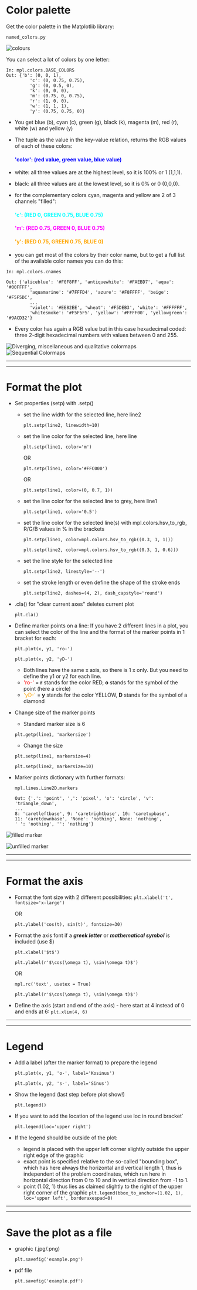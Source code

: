 # __Color palette__

Get the color palette in the Matplotlib library:

    named_colors.py 

![colours](https://github.com/IronMan2483/All_About_Basics/blob/main/Images/colour_palettes.png)

You can select a lot of colors by one letter:

`````````
In: mpl.colors.BASE_COLORS
Out: {'b': (0, 0, 1),
         'c': (0, 0.75, 0.75),
         'g': (0, 0.5, 0),
         'k': (0, 0, 0),
         'm': (0.75, 0, 0.75),
         'r': (1, 0, 0),
         'w': (1, 1, 1),
         'y': (0.75, 0.75, 0)}
`````````

* You get blue (b), cyan (c), green (g), black (k), magenta (m), red (r), white (w) and yellow (y) 
* The tuple as the value in the key-value relation, returns the RGB values of each of these colors:         
    #### <span style='color:blue'>__'color': (red value, green value, blue value)__</span>

* white: all three values are at the highest level, so it is 100% or 1 (1,1,1).
* black: all three values are at the lowest level, so it is 0% or 0 (0,0,0).
* for the complementary colors cyan, magenta and yellow are 2 of 3 channels "filled": 
    #### <span style='color:cyan'>__'c': (RED 0, GREEN 0.75, BLUE 0.75)__</span>
    #### <span style='color:magenta'>__'m': (RED 0.75, GREEN 0, BLUE 0.75)__</span>
    #### <span style='color:orange'>__'y': (RED 0.75, GREEN 0.75, BLUE 0)__</span>


* you can get most of the colors by their color name, but to get a full list of the available color names you can do this:

``````````
In: mpl.colors.cnames

Out: {'aliceblue': '#F0F8FF', 'antiquewhite': '#FAEBD7', 'aqua': '#00FFFF',
         'aquamarine': '#7FFFD4', 'azure': '#F0FFFF', 'beige': '#F5F5DC',
         ...
         'violet': '#EE82EE', 'wheat': '#F5DEB3', 'white': '#FFFFFF',
         'whitesmoke': '#F5F5F5', 'yellow': '#FFFF00', 'yellowgreen': '#9ACD32'}
``````````

* Every color has again a RGB value but in this case hexadecimal coded: three 2-digit hexadecimal numbers with values between 0 and 255.

![Diverging, miscellaneous and qualitative colormaps](https://github.com/IronMan2483/All_About_Basics/blob/main/Images/colormaps.png)
![Sequential Colormaps](https://github.com/IronMan2483/All_About_Basics/blob/main/Images/sequential_colormaps.png)

---
---

# __Format the plot__

* Set properties (setp) with .setp() 
    * set the line width for the selected line, here line2

        `
        plt.setp(line2, linewidth=10)
        `
    * set the line color for the selected line, here line

        `
        plt.setp(line1, color='m')
        `
        
        OR
        
        `
        plt.setp(line1, color='#FFC000')
        `
        
        OR
        
        `
        plt.setp(line1, color=(0, 0.7, 1))
        `

    * set the line color for the selected line to grey, here line1

        `
        plt.setp(line1, color='0.5')
        `
    * set the line color for the selected line(s) with mpl.colors.hsv_to_rgb, R/G/B values in % in the brackets

        ```
        plt.setp(line1, color=mpl.colors.hsv_to_rgb((0.3, 1, 1)))
        
        plt.setp(line2, color=mpl.colors.hsv_to_rgb((0.3, 1, 0.6)))
        ```
    * set the line style for the selected line

        `
        plt.setp(line2, linestyle='--')
        `
    * set the stroke length or even define the shape of the stroke ends

        `
        plt.setp(line2, dashes=(4, 2), dash_capstyle='round')
        `

* .cla() for "clear current axes" deletes current plot
    
    `
    plt.cla()
    `

* Define marker points on a line: If you have 2 different lines in a plot, you can select the color of the line and the format of the marker points in 1 bracket for each:
    ```
    plt.plot(x, y1, 'ro-')

    plt.plot(x, y2, 'yD-')
    ```

    * Both lines have the same x axis, so there is 1 x only. But you need to define the y1 or y2 for each line. 
    * <span style='color:red'>'ro-'</span> = __r__ stands for the color RED, __o__ stands for the symbol of the point (here a circle)
    * <span style='color:orange'>'yD-' </span>= __y__ stands for the color YELLOW, __D__ stands for the symbol of a diamond 

* Change size of the marker points
    * Standard marker size is 6

    `
    plt.getp(line1, 'markersize')
    `

    * Change the size
    ```
    plt.setp(line1, markersize=4)

    plt.setp(line2, markersize=10)
    ```

* Marker points dictionary with further formats:
    ``````````
    mpl.lines.Line2D.markers
    
    Out: {'.': 'point', ',': 'pixel', 'o': 'circle', 'v': 'triangle_down',
    ...
    8: 'caretleftbase', 9: 'caretrightbase', 10: 'caretupbase',
    11: 'caretdownbase', 'None': 'nothing', None: 'nothing',
    ' ': 'nothing', '': 'nothing'}
    ```````````

![filled marker](https://github.com/IronMan2483/All_About_Basics/blob/main/Images/matplotlib_filled_marker.png)

![unfilled marker](https://github.com/IronMan2483/All_About_Basics/blob/main/Images/matplotlib_unfilled_marker.png)

---
---

# __Format the axis__

* Format the font size with 2 different possibilities:
    `
    plt.xlabel('t', fontsize='x-large')
    `
    
    OR

    `
    plt.ylabel('cos(t), sin(t)', fontsize=30)
    `
* Format the axis font if a ___greek letter___ or ___mathematical symbol___ is included (use $)

    ```
    plt.xlabel('$t$')

    plt.ylabel(r'$\cos(\omega t), \sin(\omega t)$')
    ```

    OR

    ```
    mpl.rc('text', usetex = True)

    plt.ylabel(r'$\cos(\omega t), \sin(\omega t)$')
    ```
* Define the axis (start and end of the axis) - here start at 4 instead of 0 and ends at 6:
    `
    plt.xlim(4, 6)
    `

---
---

# __Legend__

* Add a label (after the marker format) to prepare the legend
    ```
    plt.plot(x, y1, 'o-', label='Kosinus')

    plt.plot(x, y2, 's-', label='Sinus')
    ```
* Show the legend (last step before plot show!)

    `
    plt.legend()
    `
* If you want to add the location of the legend use loc in round bracket`

    `
    plt.legend(loc='upper right')
    `
* If the legend should be outside of the plot:   
    * legend is placed with the upper left corner slightly outside the upper right edge of the graphic
    * exact point is specified relative to the so-called "bounding box", which has here always the horizontal and vertical length 1, thus is independent of the problem coordinates, which run here in horizontal direction from 0 to 10 and in vertical direction from -1 to 1. 
    * point (1.02, 1) thus lies as claimed slightly to the right of the upper right corner of the graphic
    `
    plt.legend(bbox_to_anchor=(1.02, 1), loc='upper left', borderaxespad=0)
    `
---
---

# __Save the plot as a file__

* graphic (.jpg/.png) 

    `
    plt.savefig('example.png')
    `
* pdf file

    `
    plt.savefig('example.pdf')
    `

